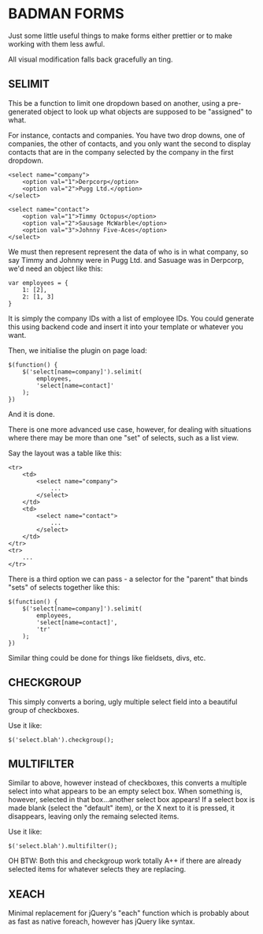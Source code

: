 BADMAN FORMS
============

Just some little useful things to make forms either prettier or to make working
with them less awful.

All visual modification falls back gracefully an ting.

SELIMIT
-------

This be a function to limit one dropdown based on another, using a
pre-generated object to look up what objects are supposed to be "assigned" to
what.

For instance, contacts and companies. You have two drop downs, one of
companies, the other of contacts, and you only want the second to display
contacts that are in the company selected by the company in the first dropdown.

    <select name="company">
        <option val="1">Derpcorp</option>
        <option val="2">Pugg Ltd.</option>
    </select>

    <select name="contact">
        <option val="1">Timmy Octopus</option>
        <option val="2">Sausage McWarble</option>
        <option val="3">Johnny Five-Aces</option>
    </select>

We must then represent represent the data of who is in what company, so say
Timmy and Johnny were in Pugg Ltd. and Sasuage was in Derpcorp, we'd need an
object like this:

    var employees = {
        1: [2],
        2: [1, 3]
    }

It is simply the company IDs with a list of employee IDs. You could generate
this using backend code and insert it into your template or whatever you want.

Then, we initialise the plugin on page load:

    $(function() {
        $('select[name=company]').selimit(
            employees,
            'select[name=contact]'
        );
    })

And it is done.

There is one more advanced use case, however, for dealing with situations where
there may be more than one "set" of selects, such as a list view.

Say the layout was a table like this:

    <tr>
        <td>
            <select name="company">
                ...
            </select>
        </td>
        <td>
            <select name="contact">
                ...
            </select>
        </td>
    </tr>
    <tr>
        ...
    </tr>

There is a third option we can pass - a selector for the "parent" that binds
"sets" of selects together like this:

    $(function() {
        $('select[name=company]').selimit(
            employees,
            'select[name=contact]',
            'tr'
        );
    })

Similar thing could be done for things like fieldsets, divs, etc.


CHECKGROUP
----------

This simply converts a boring, ugly multiple select field into a beautiful
group of checkboxes.

Use it like:

    $('select.blah').checkgroup();


MULTIFILTER
-----------

Similar to above, however instead of checkboxes, this converts a multiple
select into what appears to be an empty select box. When something is, however,
selected in that box...another select box appears! If a select box is made
blank (select the "default" item), or the X next to it is pressed, it
disappears, leaving only the remaing selected items.

Use it like:

    $('select.blah').multifilter();


OH BTW: Both this and checkgroup work totally A++ if there are already selected
items for whatever selects they are replacing.


XEACH
-----

Minimal replacement for jQuery's "each" function which is probably about as
fast as native foreach, however has jQuery like syntax.

